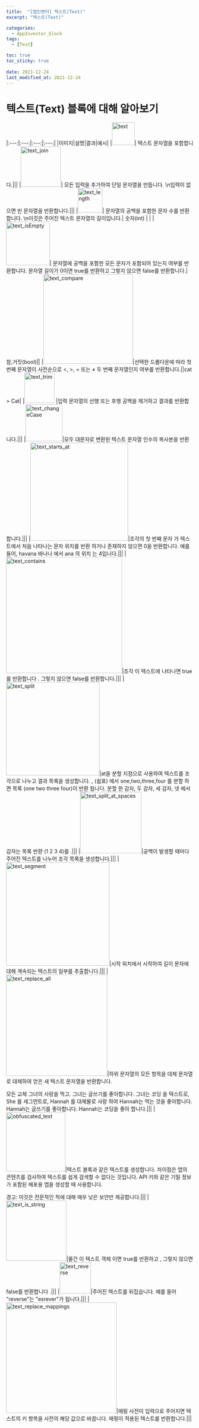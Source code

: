 ```yaml
---
title:  "[앱인벤터] 텍스트(Text)"
excerpt: "텍스트(Text)"

categories:
  - AppInventor_block
tags:
  - [Text]

toc: true
toc_sticky: true
 
date: 2021-12-24
last_modified_at: 2021-12-24
---
```


# 텍스트(Text) 블록에 대해 알아보기

|:---:|:---:|:---:|:---:|
|이미지|설명|결과|예시|
|<img width="61" alt="text" src="https://user-images.githubusercontent.com/55564114/147332978-d7fb4e35-8063-4885-b363-3860d87d284f.png">| 텍스트 문자열을 포함합니다.|||
|<img width="108" alt="text_join" src="https://user-images.githubusercontent.com/55564114/147331673-46934a2a-f633-4435-9800-e915175f6eb6.png">| 모든 입력을 추가하여 단일 문자열을 만듭니다. \n입력이 없으면 빈 문자열을 반환합니다.|||
|<img width="66" alt="text_length" src="https://user-images.githubusercontent.com/55564114/147333471-c787086e-bd06-434b-9fec-3640f46561da.png">| 문자열의 공백을 포함한 문자 수를 반환합니다. \n이것은 주어진 텍스트 문자열의 길이입니다.| 숫자(int) | |
|<img width="117" alt="text_isEmpty" src="https://user-images.githubusercontent.com/55564114/147333533-fb11062a-047e-440f-8367-97f1b6050375.png">| 문자열에 공백을 포함한 모든 문자가 포함되어 있는지 여부를 반환합니다. 문자열 길이가 0이면 true를 반환하고 그렇지 않으면 false를 반환합니다.| 참,거짓(bool)||
|<img width="241" alt="text_compare" src="https://user-images.githubusercontent.com/55564114/147333606-6b7b9d5a-1eec-4dd1-8b4c-45dc7ee64ab5.png">|선택한 드롭다운에 따라 첫 번째 문자열이 사전순으로 <, >, = 또는 ≠ 두 번째 문자열인지 여부를 반환합니다.||cat > Cat|
|<img width="81" alt="text_trim" src="https://user-images.githubusercontent.com/55564114/147333928-d2dd6141-169e-408f-898c-1f8e0e1f6333.png">
|입력 문자열의 선행 또는 후행 공백을 제거하고 결과를 반환합니다.|||
|<img width="99" alt="text_changeCase" src="https://user-images.githubusercontent.com/55564114/147333961-9438bacc-e850-49ac-bc74-aeef0a4e059c.png">|모두 대문자로 변환된 텍스트 문자열 인수의 복사본을 반환합니다.|||
|<img width="263" alt="text_starts_at" src="https://user-images.githubusercontent.com/55564114/147334000-ef4e32a9-7e7f-487f-bb11-67731afc0a7c.png">|조각의 첫 번째 문자 가 텍스트에서 처음 나타나는 문자 위치를 반환 하거나 존재하지 않으면 0을 반환합니다. 예를 들어, havana 바나나 에서 ana 의 위치 는 4입니다.|||
|<img width="312" alt="text_contains" src="https://user-images.githubusercontent.com/55564114/147334039-2fbc571a-5582-4544-9ae2-11d42160edcf.png">|조각 이 텍스트에 나타나면 true를 반환합니다 . 그렇지 않으면 false를 반환합니다.|||
|<img width="251" alt="text_split" src="https://user-images.githubusercontent.com/55564114/147334081-302b331c-11a1-4318-be58-262455b398bc.png">|at을 분할 지점으로 사용하여 텍스트를 조각으로 나누고 결과 목록을 생성합니다. , (쉼표) 에서 one,two,three,four 를 분할 하면 목록 (one two three four)이 반환 됩니다. 분할 한 감자, 두 감자, 세 감자, 넷 에서 감자는 목록 반환 (1 2 3 4)를 .|||
|<img width="165" alt="text_split_at_spaces" src="https://user-images.githubusercontent.com/55564114/147334109-e8fb4e4f-72ce-4721-9ff8-6b447dc9c114.png">|공백이 발생할 때마다 주어진 텍스트를 나누어 조각 목록을 생성합니다.|||
|<img width="278" alt="text_segment" src="https://user-images.githubusercontent.com/55564114/147334501-1ed08361-51bb-4ade-a9a3-4920637da6fd.png">|시작 위치에서 시작하여 길이 문자에 대해 계속되는 텍스트의 일부를 추출합니다.|||
|<img width="272" alt="text_replace_all" src="https://user-images.githubusercontent.com/55564114/147334547-e766cdaa-4290-49ba-a0d8-3131a8d8b7be.png">|하위 문자열의 모든 항목을 대체 문자열로 대체하여 얻은 새 텍스트 문자열을 반환합니다.

모든 교체 그녀의 사랑을 먹고. 그녀는 글쓰기를 좋아합니다. 그녀는 코딩 을 텍스트로, She 를 세그먼트로, Hannah 를 대체물로 사랑 하여 Hannah는 먹는 것을 좋아합니다. Hannah는 글쓰기를 좋아합니다. Hannah는 코딩을 좋아 합니다.|||
|<img width="159" alt="obfuscated_text" src="https://user-images.githubusercontent.com/55564114/147334584-7d97dc8f-5cbd-480b-8beb-b0c6c4046da3.png">|텍스트 블록과 같은 텍스트를 생성합니다. 차이점은 앱의 콘텐츠를 검사하여 텍스트를 쉽게 검색할 수 없다는 것입니다. API 키와 같은 기밀 정보가 포함된 배포용 앱을 생성할 때 사용합니다.

경고: 이것은 전문적인 적에 대해 매우 낮은 보안만 제공합니다.|||
|<img width="162" alt="text_is_string" src="https://user-images.githubusercontent.com/55564114/147334607-ab7e5ec5-4e00-4096-9826-82fd467a436c.png">|물건 이 텍스트 객체 이면 true를 반환하고 , 그렇지 않으면 false를 반환합니다 .|||
|<img width="84" alt="text_reverse" src="https://user-images.githubusercontent.com/55564114/147334641-5922ef0c-04c4-4ddb-9e9d-a9dc509a8826.png">|주어진 텍스트를 뒤집습니다. 예를 들어 "reverse"는 "esrever"가 됩니다.|||
|<img width="297" alt="text_replace_mappings" src="https://user-images.githubusercontent.com/55564114/147334669-8a804692-4d96-45ad-a412-a271fbde4471.png">|매핑 사전이 입력으로 주어지면 텍스트의 키 항목을 사전의 해당 값으로 바꿉니다. 매핑이 적용된 텍스트를 반환합니다.|||


